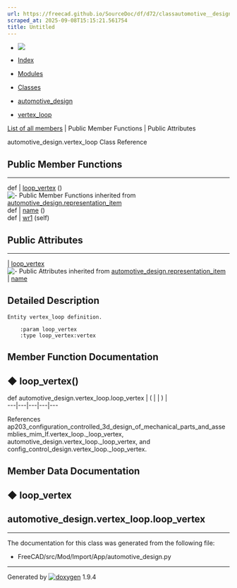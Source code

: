```yaml
---
url: https://freecad.github.io/SourceDoc/df/d72/classautomotive__design_1_1vertex__loop.html
scraped_at: 2025-09-08T15:15:21.561754
title: Untitled
---
```


  * [ ![](https://www.freecad.org/svg/logo-freecad.svg) ](https://freecadweb.org "FreeCAD")
  * [Index](../../index.html "Index")
  * [Modules](../../modules.html "Modules list")
  * [Classes](../../annotated.html "Annotated list")

  * [automotive_design](../../d4/ddf/namespaceautomotive__design.html)
  * [vertex_loop](../../df/d72/classautomotive__design_1_1vertex__loop.html)

[List of all members](../../db/dda/classautomotive__design_1_1vertex__loop-members.html) | Public Member Functions | Public Attributes

automotive_design.vertex_loop Class Reference

##  Public Member Functions  
  
---  
def | [loop_vertex](../../df/d72/classautomotive__design_1_1vertex__loop.html#afdf0f4e66b42adca2e9afc773025704b) ()  
![-](../../closed.png) Public Member Functions inherited from
[automotive_design.representation_item](../../d3/d20/classautomotive__design_1_1representation__item.html)  
def | [name](../../d3/d20/classautomotive__design_1_1representation__item.html#a33b5812d92aa0d107b4fd4274c17b9d9) ()  
def | [wr1](../../d3/d20/classautomotive__design_1_1representation__item.html#af350c19fc5e5763d4991494a99d979ed) (self)  
  
##  Public Attributes  
  
---  
|
[loop_vertex](../../df/d72/classautomotive__design_1_1vertex__loop.html#a39fcadd679b95fd4acee518f24cd4642)  
![-](../../closed.png) Public Attributes inherited from
[automotive_design.representation_item](../../d3/d20/classautomotive__design_1_1representation__item.html)  
|
[name](../../d3/d20/classautomotive__design_1_1representation__item.html#a3d48fe912053adaf5f187b606fa81c87)  
  
## Detailed Description

    
    
    Entity vertex_loop definition.
    
        :param loop_vertex
        :type loop_vertex:vertex

## Member Function Documentation

## ◆ loop_vertex()

def automotive_design.vertex_loop.loop_vertex  | ( | | ) |   
---|---|---|---|---  
  
References
ap203_configuration_controlled_3d_design_of_mechanical_parts_and_assemblies_mim_lf.vertex_loop._loop_vertex,
automotive_design.vertex_loop._loop_vertex, and
config_control_design.vertex_loop._loop_vertex.

## Member Data Documentation

## ◆ loop_vertex

automotive_design.vertex_loop.loop_vertex  
---  
  
* * *

The documentation for this class was generated from the following file:

  * FreeCAD/src/Mod/Import/App/automotive_design.py

* * *

Generated by
[![doxygen](../../doxygen.svg)](https://www.doxygen.org/index.html) 1.9.4

